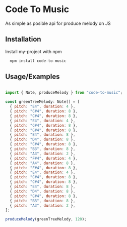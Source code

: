 
# Code To Music

As simple as posible api for produce melody on JS


## Installation

Install my-project with npm

```bash
  npm install code-to-music
```
    
## Usage/Examples

```javascript

import { Note, produceMelody } from "code-to-music";

const greenTreeMelody: Note[] = [
  { pitch: "E4", duration: 4 },
  { pitch: "C#4", duration: 8 },
  { pitch: "C#4", duration: 8 },
  { pitch: "E4", duration: 4 },
  { pitch: "C#4", duration: 8 },
  { pitch: "C#4", duration: 8 },
  { pitch: "E4", duration: 8 },
  { pitch: "D4", duration: 8 },
  { pitch: "C#4", duration: 8 },
  { pitch: "B3", duration: 8 },
  { pitch: "A3", duration: 2 },
  { pitch: "F#4", duration: 4 },
  { pitch: "A4", duration: 8 },
  { pitch: "F#4", duration: 8 },
  { pitch: "E4", duration: 4 },
  { pitch: "C#4", duration: 8 },
  { pitch: "C#4", duration: 8 },
  { pitch: "E4", duration: 8 },
  { pitch: "D4", duration: 8 },
  { pitch: "C#4", duration: 8 },
  { pitch: "B3", duration: 8 },
  { pitch: "A3", duration: 2 },
];

produceMelody(greenTreeMelody, 120);

```

